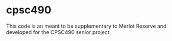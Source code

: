 # cpsc490
This code is an meant to be supplementary to Merlot Reserve and developed for the CPSC490 senior project
